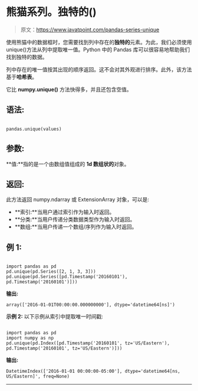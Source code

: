 # 熊猫系列。独特的()

> 原文：<https://www.javatpoint.com/pandas-series-unique>

使用熊猫中的数据框时，您需要找到列中存在的**独特的**元素。为此，我们必须使用 unique()方法从列中提取唯一值。Python 中的 Pandas 库可以很容易地帮助我们找到独特的数据。

列中存在的唯一值按其出现的顺序返回。这不会对其外观进行排序。此外，该方法基于**哈希表**。

它比 **numpy.unique()** 方法快得多，并且还包含空值。

## 语法:

```

pandas.unique(values)

```

## 参数:

**值:**指的是一个由数组值组成的 **1d 数组状的**对象。

## 返回:

此方法返回 numpy.ndarray 或 ExtensionArray 对象，可以是:

*   **索引:**当用户通过索引作为输入时返回。
*   **分类:**当用户传递分类数据类型作为输入时返回。
*   **数组:**当用户传递一个数组/序列作为输入时返回。

## 例 1:

```

import pandas as pd
pd.unique(pd.Series([2, 1, 3, 3]))
pd.unique(pd.Series([pd.Timestamp('20160101'),
pd.Timestamp('20160101')]))

```

**输出:**

```
array(['2016-01-01T00:00:00.000000000'], dtype='datetime64[ns]')

```

**示例 2:** 以下示例从索引中提取唯一时间戳:

```

import pandas as pd
import numpy as np
pd.unique(pd.Index([pd.Timestamp('20160101', tz='US/Eastern'),
pd.Timestamp('20160101', tz='US/Eastern')]))

```

**输出:**

```
DatetimeIndex(['2016-01-01 00:00:00-05:00'], dtype='datetime64[ns, US/Eastern]', freq=None)

```

* * *